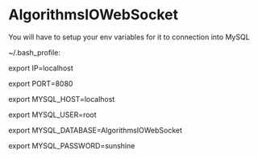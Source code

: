 AlgorithmsIOWebSocket
=====================

You will have to setup your env variables for it to connection into MySQL

~/.bash_profile:

export IP=localhost

export PORT=8080

export MYSQL_HOST=localhost

export MYSQL_USER=root

export MYSQL_DATABASE=AlgorithmsIOWebSocket

export MYSQL_PASSWORD=sunshine
